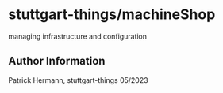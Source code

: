 # stuttgart-things/machineShop
managing infrastructure and configuration



Author Information
------------------
Patrick Hermann, stuttgart-things 05/2023
